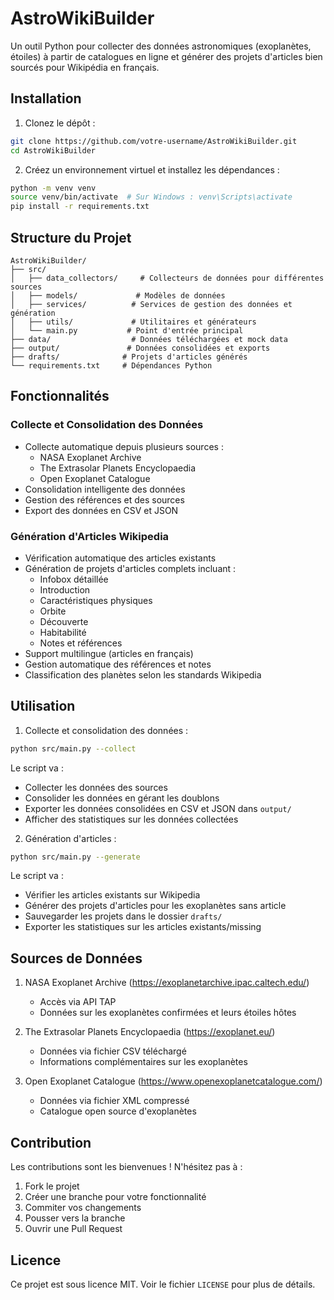 # AstroWikiBuilder

Un outil Python pour collecter des données astronomiques (exoplanètes, étoiles) à partir de catalogues en ligne et générer des projets d'articles bien sourcés pour Wikipédia en français.

## Installation

1. Clonez le dépôt :

```bash
git clone https://github.com/votre-username/AstroWikiBuilder.git
cd AstroWikiBuilder
```

2. Créez un environnement virtuel et installez les dépendances :

```bash
python -m venv venv
source venv/bin/activate  # Sur Windows : venv\Scripts\activate
pip install -r requirements.txt
```

## Structure du Projet

```
AstroWikiBuilder/
├── src/
│   ├── data_collectors/     # Collecteurs de données pour différentes sources
│   ├── models/             # Modèles de données
│   ├── services/          # Services de gestion des données et génération
│   ├── utils/             # Utilitaires et générateurs
│   └── main.py           # Point d'entrée principal
├── data/                  # Données téléchargées et mock data
├── output/               # Données consolidées et exports
├── drafts/              # Projets d'articles générés
└── requirements.txt     # Dépendances Python
```

## Fonctionnalités

### Collecte et Consolidation des Données

- Collecte automatique depuis plusieurs sources :
  - NASA Exoplanet Archive
  - The Extrasolar Planets Encyclopaedia
  - Open Exoplanet Catalogue
- Consolidation intelligente des données
- Gestion des références et des sources
- Export des données en CSV et JSON

### Génération d'Articles Wikipedia

- Vérification automatique des articles existants
- Génération de projets d'articles complets incluant :
  - Infobox détaillée
  - Introduction
  - Caractéristiques physiques
  - Orbite
  - Découverte
  - Habitabilité
  - Notes et références
- Support multilingue (articles en français)
- Gestion automatique des références et notes
- Classification des planètes selon les standards Wikipedia

## Utilisation

1. Collecte et consolidation des données :

```bash
python src/main.py --collect
```

Le script va :

- Collecter les données des sources
- Consolider les données en gérant les doublons
- Exporter les données consolidées en CSV et JSON dans `output/`
- Afficher des statistiques sur les données collectées

2. Génération d'articles :

```bash
python src/main.py --generate
```

Le script va :

- Vérifier les articles existants sur Wikipedia
- Générer des projets d'articles pour les exoplanètes sans article
- Sauvegarder les projets dans le dossier `drafts/`
- Exporter les statistiques sur les articles existants/missing

## Sources de Données

1. NASA Exoplanet Archive (https://exoplanetarchive.ipac.caltech.edu/)

   - Accès via API TAP
   - Données sur les exoplanètes confirmées et leurs étoiles hôtes

2. The Extrasolar Planets Encyclopaedia (https://exoplanet.eu/)

   - Données via fichier CSV téléchargé
   - Informations complémentaires sur les exoplanètes

3. Open Exoplanet Catalogue (https://www.openexoplanetcatalogue.com/)
   - Données via fichier XML compressé
   - Catalogue open source d'exoplanètes

## Contribution

Les contributions sont les bienvenues ! N'hésitez pas à :

1. Fork le projet
2. Créer une branche pour votre fonctionnalité
3. Commiter vos changements
4. Pousser vers la branche
5. Ouvrir une Pull Request

## Licence

Ce projet est sous licence MIT. Voir le fichier `LICENSE` pour plus de détails.
